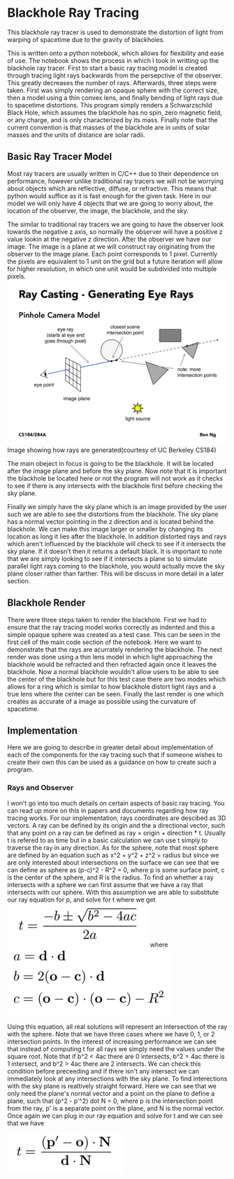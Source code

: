 # Blackhole Ray Tracing

This blackhole ray tracer is used to demonstrate the distortion of light from warping of spacetime due to the gravity of blackholes.

This is written onto a python notebook, which allows for flexibility and ease of use. The notebook shows the process in which I took in writting up the blackhole ray tracer. First to start a basic ray tracing model is created through tracing light rays backwards from the persepctive of the observer. This greatly decreases the number of rays. Afterwards, three steps were taken. First was simply rendering an opaque sphere with the correct size, then a model using a thin convex lens, and finally bending of light rays due to spacetime distortions. This program simply renders a Schwarzschild Black Hole, which assumes the blackhole has no spin, zero magnetic field, or any charge, and is only characterized by its mass. Finally note that the current convention is that masses of the blackhole are in units of solar masses and the units of distance are solar radii.

## Basic Ray Tracer Model

Most ray tracers are usually written in C/C++ due to their dependence on performance, however unlike traditional ray tracers we will not be worrying about objects which are reflective, diffuse, or refractive. This means that python would suffice as it is fast enough for the given task. Here in our model we will only have 4 objects that we are going to worry about, the location of the observer, the image, the blackhole, and the sky. 

The similar to traditional ray tracers we are going to have the observer look towards the negative z axis, so normally the observer will have a positive z value lookin at the negative z direction. After the observer we have our image. The image is a plane at we will construct ray originating from the observer to the image plane. Each point corresponds to 1 pixel. Currently the pixels are equivalent to 1 unit on the grid but a future iteration will allow for higher resolution, in which one unit would be subdivided into multiple pixels.
![Image showing how rays are generated(courtesy of UC Berkeley CS184)](https://github.com/ryannova/Raytracing_BH/blob/master/docImages/ObserverRays.jpeg?raw=true)
Image showing how rays are generated(courtesy of UC Berkeley CS184)

The main obeject in focus is going to be the blackhole. It will be located after the image plane and before the sky plane. Now note that it is important the blackhole be located here or not the program will not work as it checks to see if there is any intersects with the blackhole first before checking the sky plane.

Finally we simply have the sky plane which is an image provided by the user such we are able to see the distortions from the blackhole. The sky plane has a normal vector pointing in the z direction and is located behind the blackhole. We can make this image larger or smaller by changing its location as long it lies after the blackhole. In addition distorted rays and rays which aren't influenced by the blackhole will check to see if it intersects the sky plane. If it doesn't then it returns a default black. It is important to note that we are simply looking to see if it intersects a plane so to simulate parallel light rays coming to the blackhole, you would actually move the sky plane closer rather than farther. This will be discuss in more detail in a later section.

## Blackhole Render 
There were three steps taken to render the blackhole. First we had to ensure that the ray tracing model works correctly as indented and this a simple opaque sphere was created as a test case. This can be seen in the first cell of the main code section of the notebook. Here we want to demonstrate that the rays are acurrately rendering the blackhole. The next render was done using a thin lens model in which light approaching the blackhole would be refracted and then refracted again once it leaves the blackhole. Now a normal blackhole wouldn't allow users to be able to see the center of the blackhole but for this test case there are two modes which allows for a ring which is similar to how blackhole distort light rays and a true lens where the center can be seen. Finally the last render is one which creates as accurate of a image as possible using the curvature of spacetime.

## Implementation
Here we are going to describe in greater detail about implementation of each of the components for the ray tracing such that if someone wishes to create their own this can be used as a guidance on how to create such a program.

### Rays and Observer
I won't go into too much details on certain aspects of basic ray tracing. You can read up more on this in papers and documents regarding how ray tracing works. For our implementation, rays coordinates are descibed as 3D vectors. A ray can be defined by its origin and the a directional vector, such that any point on a ray can be defined as ray = origin + direction * t. Usually t is refered to as time but in a basic calculation we can use t simply to traverse the ray in any direction. As for the sphere, note that most sphere are defined by an equation such as x^2 + y^2 + z^2 = radius but since we are only interested about intersections on the surface we can see that we can define as sphere as (p-c)^2 - R^2 = 0, where p is some surface point, c is the center of the sphere, and R is the radius. To find an whether a ray intersects with a sphere we can first assume that we have a ray that intersects with our sphere. With this assumption we are able to substitute our ray equation for p, and solve for t where we get 
![equation](https://github.com/ryannova/Raytracing_BH/blob/master/docImages/sphere_intersect.png?raw=true)
where 
![equation](https://github.com/ryannova/Raytracing_BH/blob/master/docImages/sphere_var.png?raw=true)

Using this equation, all real solutions will represent an intersection of the ray with the sphere. Note that we have three cases where we have 0, 1, or 2 intersection points. In the interest of increasing performance we can see that instead of computing t for all rays we simply need the values under the square root. Note that if b^2 \< 4ac there are 0 intersects, b^2 = 4ac there is 1 intersect, and b^2 \> 4ac there are 2 intersects. We can check this condition before preceeding and if there isn't any intersect we can immediately look at any intersections with the sky plane. To find interections with the sky plane is realtively straight forward. Here we can see that we only need the plane's normal vector and a point on the plane to define a plane, such that (p^2 - p'^2) dot N = 0, where p is the intersection point from the ray, p' is a separate point on the plane, and N is the normal vector. Once again we can plug in our ray equation and solve for t and we can see that we have

![equation](https://github.com/ryannova/Raytracing_BH/blob/master/docImages/plane_intersect.png?raw=true)

